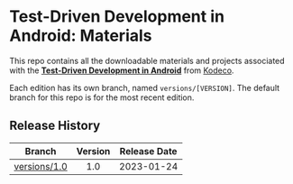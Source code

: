 # Test-Driven Development in Android: Materials

This repo contains all the downloadable materials and projects associated with the **[Test-Driven Development in Android](https://www.kodeco.com/29746623-test-driven-development-in-android)** from [Kodeco](https://www.kodeco.com).

Each edition has its own branch, named `versions/[VERSION]`. The default branch for this repo is for the most recent edition.

## Release History

| Branch                                                                                  | Version | Release Date |
| --------------------------------------------------------------------------------------- |:-------:|:------------:|
| [versions/1.0](https://github.com/kodecocodes/video-tdda-materials/tree/versions/1.0) | 1.0     | 2023-01-24   |
